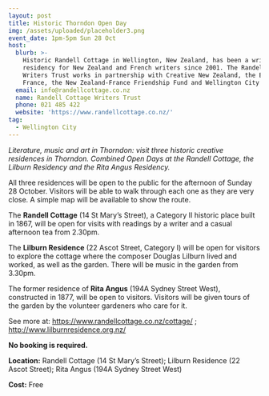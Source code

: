 ```yaml
---
layout: post
title: Historic Thorndon Open Day
img: /assets/uploaded/placeholder3.png
event_date: 1pm-5pm Sun 28 Oct
host:
  blurb: >-
    Historic Randell Cottage in Wellington, New Zealand, has been a writers’
    residency for New Zealand and French writers since 2001. The Randell Cottage
    Writers Trust works in partnership with Creative New Zealand, the Embassy of
    France, the New Zealand-France Friendship Fund and Wellington City Council.
  email: info@randellcottage.co.nz
  name: Randell Cottage Writers Trust
  phone: 021 485 422
  website: 'https://www.randellcottage.co.nz/'
tag:
  - Wellington City
---
```

_Literature, music and art in Thorndon: visit three historic creative residences in Thorndon. Combined Open Days at the Randell Cottage, the Lilburn Residency and the Rita Angus Residency._

All three residences will be open to the public for the afternoon of Sunday 28 October.  Visitors will be able to walk through each one as they are very close.  A simple map will be available to show the route.  

The **Randell Cottage** (14 St Mary’s Street), a Category II historic place built in 1867, will be open for visits with readings by a writer and a casual afternoon tea from 2.30pm.

The **Lilburn Residence** (22 Ascot Street, Category I) will be open for visitors to explore the cottage where the composer Douglas Lilburn lived and worked, as well as the garden.  There will be music in the garden from 3.30pm.

The former residence of **Rita Angus** (194A Sydney Street West), constructed in 1877, will be open to visitors.   Visitors will be given tours of the garden by the volunteer gardeners who care for it.  

See more at: <https://www.randellcottage.co.nz/cottage/>
 ; <http://www.lilburnresidence.org.nz/>

**No booking is required.**

**Location:** Randell Cottage (14 St Mary’s Street); Lilburn Residence (22 Ascot Street); Rita Angus (194A Sydney Street West)

**Cost:** Free
